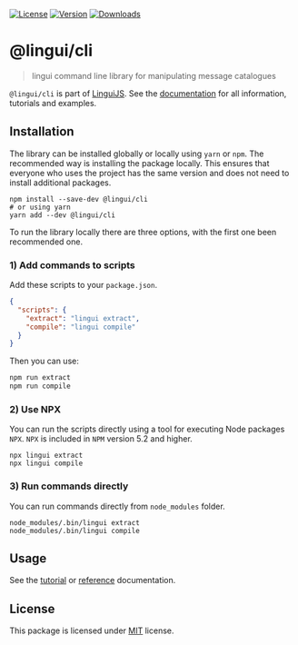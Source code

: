 [![License][badge-license]][license]
[![Version][badge-version]][package]
[![Downloads][badge-downloads]][package]

# @lingui/cli

> lingui command line library for manipulating message catalogues

`@lingui/cli` is part of [LinguiJS][linguijs]. See the [documentation][documentation] for all information, tutorials and examples.

## Installation

The library can be installed globally or locally using `yarn` or `npm`. The recommended way is installing the package locally. This ensures that everyone who uses the project has the same version and does not need to install additional packages.

```
npm install --save-dev @lingui/cli
# or using yarn
yarn add --dev @lingui/cli
```

To run the library locally there are three options, with the first one been recommended one.

### 1) Add commands to scripts

Add these scripts to your `package.json`.

```json
{
  "scripts": {
    "extract": "lingui extract",
    "compile": "lingui compile"
  }
}
```

Then you can use:

```sh
npm run extract
npm run compile
```

### 2) Use NPX

You can run the scripts directly using a tool for executing Node packages `NPX`. `NPX` is included in `NPM` version 5.2 and higher.

```
npx lingui extract
npx lingui compile
```

### 3) Run commands directly

You can run commands directly from `node_modules` folder.

```
node_modules/.bin/lingui extract
node_modules/.bin/lingui compile
```

## Usage

See the [tutorial][tutorial] or [reference][reference] documentation.

## License

This package is licensed under [MIT][license] license.

[license]: https://github.com/lingui/js-lingui/blob/main/LICENSE
[linguijs]: https://github.com/lingui/js-lingui
[documentation]: https://lingui.js.org/
[tutorial]: https://lingui.js.org/tutorials/cli.html
[reference]: https://lingui.js.org/ref/cli.html
[package]: https://www.npmjs.com/package/@lingui/cli
[badge-downloads]: https://img.shields.io/npm/dw/@lingui/cli.svg
[badge-version]: https://img.shields.io/npm/v/@lingui/cli.svg
[badge-license]: https://img.shields.io/npm/l/@lingui/cli.svg
